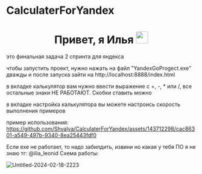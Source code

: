 # CalculaterForYandex
<h1 align="center">Привет, я Илья 
<img src="https://github.com/blackcater/blackcater/raw/main/images/Hi.gif" height="32"/></h1>
это финальная задача 2 спринта для яндекса

чтобы запустить проект, нужно нажать на файл "YandexGoProgect.exe" дважды и после запуска зайти на http://localhost:8888/index.html

в вкладке калькулятор вам нужно ввести выражение с +, -, * или /, все остальные знаки НЕ РАБОТАЮТ. Скобки ставить можно


в вкладке настройка калькулятора вы можете настроись скорость выполнения примеров

пример использования:
https://github.com/Shvalya/CalculaterForYandex/assets/143712298/cac86301-a549-497b-9340-8ea25443fdf0



Если exe не работает, то надо забилдить, извини но какая у тебя ПО я не знаю
тг: @ilia_leonid
Схема работы:

![Untitled-2024-02-18-2223](https://github.com/Shvalya/CalculaterForYandex/assets/143712298/12c70d7c-bf4a-4697-8124-cddf95824b14)

